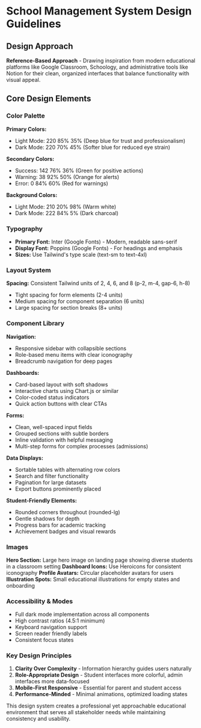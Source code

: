 # School Management System Design Guidelines

## Design Approach
**Reference-Based Approach** - Drawing inspiration from modern educational platforms like Google Classroom, Schoology, and administrative tools like Notion for their clean, organized interfaces that balance functionality with visual appeal.

## Core Design Elements

### Color Palette
**Primary Colors:**
- Light Mode: 220 85% 35% (Deep blue for trust and professionalism)
- Dark Mode: 220 70% 45% (Softer blue for reduced eye strain)

**Secondary Colors:**
- Success: 142 76% 36% (Green for positive actions)
- Warning: 38 92% 50% (Orange for alerts)
- Error: 0 84% 60% (Red for warnings)

**Background Colors:**
- Light Mode: 210 20% 98% (Warm white)
- Dark Mode: 222 84% 5% (Dark charcoal)

### Typography
- **Primary Font:** Inter (Google Fonts) - Modern, readable sans-serif
- **Display Font:** Poppins (Google Fonts) - For headings and emphasis
- **Sizes:** Use Tailwind's type scale (text-sm to text-4xl)

### Layout System
**Spacing:** Consistent Tailwind units of 2, 4, 6, and 8 (p-2, m-4, gap-6, h-8)
- Tight spacing for form elements (2-4 units)
- Medium spacing for component separation (6 units)
- Large spacing for section breaks (8+ units)

### Component Library

**Navigation:**
- Responsive sidebar with collapsible sections
- Role-based menu items with clear iconography
- Breadcrumb navigation for deep pages

**Dashboards:**
- Card-based layout with soft shadows
- Interactive charts using Chart.js or similar
- Color-coded status indicators
- Quick action buttons with clear CTAs

**Forms:**
- Clean, well-spaced input fields
- Grouped sections with subtle borders
- Inline validation with helpful messaging
- Multi-step forms for complex processes (admissions)

**Data Displays:**
- Sortable tables with alternating row colors
- Search and filter functionality
- Pagination for large datasets
- Export buttons prominently placed

**Student-Friendly Elements:**
- Rounded corners throughout (rounded-lg)
- Gentle shadows for depth
- Progress bars for academic tracking
- Achievement badges and visual rewards

### Images
**Hero Section:** Large hero image on landing page showing diverse students in a classroom setting
**Dashboard Icons:** Use Heroicons for consistent iconography
**Profile Avatars:** Circular placeholder avatars for users
**Illustration Spots:** Small educational illustrations for empty states and onboarding

### Accessibility & Modes
- Full dark mode implementation across all components
- High contrast ratios (4.5:1 minimum)
- Keyboard navigation support
- Screen reader friendly labels
- Consistent focus states

### Key Design Principles
1. **Clarity Over Complexity** - Information hierarchy guides users naturally
2. **Role-Appropriate Design** - Student interfaces more colorful, admin interfaces more data-focused
3. **Mobile-First Responsive** - Essential for parent and student access
4. **Performance-Minded** - Minimal animations, optimized loading states

This design system creates a professional yet approachable educational environment that serves all stakeholder needs while maintaining consistency and usability.